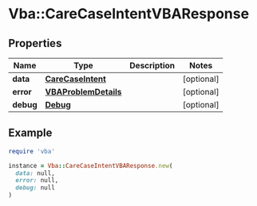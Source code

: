 # Vba::CareCaseIntentVBAResponse

## Properties

| Name | Type | Description | Notes |
| ---- | ---- | ----------- | ----- |
| **data** | [**CareCaseIntent**](CareCaseIntent.md) |  | [optional] |
| **error** | [**VBAProblemDetails**](VBAProblemDetails.md) |  | [optional] |
| **debug** | [**Debug**](Debug.md) |  | [optional] |

## Example

```ruby
require 'vba'

instance = Vba::CareCaseIntentVBAResponse.new(
  data: null,
  error: null,
  debug: null
)
```

